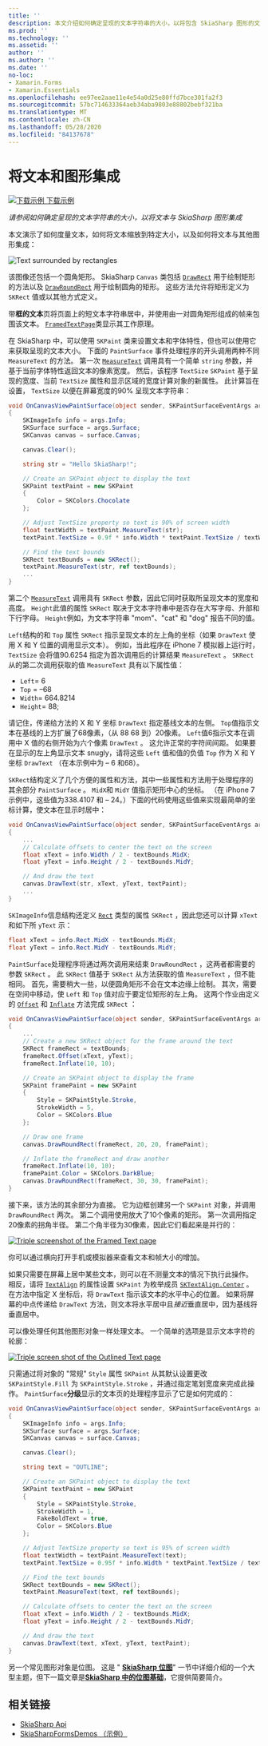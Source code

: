 ```yaml
---
title: ''
description: 本文介绍如何确定呈现的文本字符串的大小，以将包含 SkiaSharp 图形的文本集成到 Xamarin.Forms 应用程序中，并通过示例代码对此进行演示。
ms.prod: ''
ms.technology: ''
ms.assetid: ''
author: ''
ms.author: ''
ms.date: ''
no-loc:
- Xamarin.Forms
- Xamarin.Essentials
ms.openlocfilehash: ee97ee2aae11e4e54a0d25e80ffd7bce301fa2f3
ms.sourcegitcommit: 57bc714633364aeb34aba9803e88802bebf321ba
ms.translationtype: MT
ms.contentlocale: zh-CN
ms.lasthandoff: 05/28/2020
ms.locfileid: "84137678"
---
```

# <a name="integrating-text-and-graphics"></a>将文本和图形集成

[![下载示例](~/media/shared/download.png) 下载示例](https://docs.microsoft.com/samples/xamarin/xamarin-forms-samples/skiasharpforms-demos)

_请参阅如何确定呈现的文本字符串的大小，以将文本与 SkiaSharp 图形集成_

本文演示了如何度量文本，如何将文本缩放到特定大小，以及如何将文本与其他图形集成：

![](text-images/textandgraphicsexample.png "Text surrounded by rectangles")

该图像还包括一个圆角矩形。 SkiaSharp `Canvas` 类包括 [`DrawRect`](xref:SkiaSharp.SKCanvas.DrawRect*) 用于绘制矩形的方法以及 [`DrawRoundRect`](xref:SkiaSharp.SKCanvas.DrawRoundRect*) 用于绘制圆角的矩形。 这些方法允许将矩形定义为 `SKRect` 值或以其他方式定义。

带**框的文本**页将页面上的短文本字符串居中，并使用由一对圆角矩形组成的帧来包围该文本。 [`FramedTextPage`](https://github.com/xamarin/xamarin-forms-samples/blob/master/SkiaSharpForms/Demos/Demos/SkiaSharpFormsDemos/Basics/FramedTextPage.cs)类显示其工作原理。

在 SkiaSharp 中，可以使用 `SKPaint` 类来设置文本和字体特性，但也可以使用它来获取呈现的文本大小。 下面的 `PaintSurface` 事件处理程序的开头调用两种不同 `MeasureText` 的方法。 第一次 [`MeasureText`](xref:SkiaSharp.SKPaint.MeasureText(System.String)) 调用具有一个简单 `string` 参数，并基于当前字体特性返回文本的像素宽度。 然后，该程序 `TextSize` `SKPaint` 基于呈现的宽度、当前 `TextSize` 属性和显示区域的宽度计算对象的新属性。 此计算旨在设置， `TextSize` 以便在屏幕宽度的90% 呈现文本字符串：

```csharp
void OnCanvasViewPaintSurface(object sender, SKPaintSurfaceEventArgs args)
{
    SKImageInfo info = args.Info;
    SKSurface surface = args.Surface;
    SKCanvas canvas = surface.Canvas;

    canvas.Clear();

    string str = "Hello SkiaSharp!";

    // Create an SKPaint object to display the text
    SKPaint textPaint = new SKPaint
    {
        Color = SKColors.Chocolate
    };

    // Adjust TextSize property so text is 90% of screen width
    float textWidth = textPaint.MeasureText(str);
    textPaint.TextSize = 0.9f * info.Width * textPaint.TextSize / textWidth;

    // Find the text bounds
    SKRect textBounds = new SKRect();
    textPaint.MeasureText(str, ref textBounds);
    ...
}
```

第二个 [`MeasureText`](xref:SkiaSharp.SKPaint.MeasureText(System.String,SkiaSharp.SKRect@)) 调用具有 `SKRect` 参数，因此它同时获取所呈现文本的宽度和高度。 `Height`此值的属性 `SKRect` 取决于文本字符串中是否存在大写字母、升部和下行字母。 `Height`例如，为文本字符串 "mom"、"cat" 和 "dog" 报告不同的值。

`Left`结构的和 `Top` 属性 `SKRect` 指示呈现文本的左上角的坐标（如果 `DrawText` 使用 X 和 Y 位置的调用显示文本）。 例如，当此程序在 iPhone 7 模拟器上运行时， `TextSize` 会将值90.6254 指定为首次调用后的计算结果 `MeasureText` 。 `SKRect`从的第二次调用获取的值 `MeasureText` 具有以下属性值：

- `Left`= 6
- `Top` = &ndash;68
- `Width`= 664.8214
- `Height`= 88;

请记住，传递给方法的 X 和 Y 坐标 `DrawText` 指定基线文本的左侧。 `Top`值指示文本在基线的上方扩展了68像素，（从 88 68 到）20像素。 `Left`值6指示文本在调用中 X 值的右侧开始为六个像素 `DrawText` 。 这允许正常的字符间间距。 如果要在显示的左上角显示文本 snugly，请将这些 `Left` 值和值的负值 `Top` 作为 X 和 Y 坐标 `DrawText` （在本示例中为 &ndash; 6 和68）。

`SKRect`结构定义了几个方便的属性和方法，其中一些属性和方法用于处理程序的其余部分 `PaintSurface` 。 `MidX`和 `MidY` 值指示矩形中心的坐标。 （在 iPhone 7 示例中，这些值为338.4107 和 &ndash; 24。）下面的代码使用这些值来实现最简单的坐标计算，使文本在显示时居中：

```csharp
void OnCanvasViewPaintSurface(object sender, SKPaintSurfaceEventArgs args)
{
    ...
    // Calculate offsets to center the text on the screen
    float xText = info.Width / 2 - textBounds.MidX;
    float yText = info.Height / 2 - textBounds.MidY;

    // And draw the text
    canvas.DrawText(str, xText, yText, textPaint);
    ...
}
```

`SKImageInfo`信息结构还定义 [`Rect`](xref:SkiaSharp.SKImageInfo.Rect) 类型的属性 `SKRect` ，因此您还可以计算 `xText` 和如下所 `yText` 示：

```csharp
float xText = info.Rect.MidX - textBounds.MidX;
float yText = info.Rect.MidY - textBounds.MidY;
```

`PaintSurface`处理程序将通过两次调用来结束 `DrawRoundRect` ，这两者都需要的参数 `SKRect` 。 此 `SKRect` 值基于 `SKRect` 从方法获取的值 `MeasureText` ，但不能相同。 首先，需要稍大一些，以便圆角矩形不会在文本边缘上绘制。 其次，需要在空间中移动，使 `Left` 和 `Top` 值对应于要定位矩形的左上角。 这两个作业由定义的 [`Offset`](xref:SkiaSharp.SKRect.Offset*) 和 [`Inflate`](xref:SkiaSharp.SKRect.Inflate*) 方法完成 `SKRect` ：

```csharp
void OnCanvasViewPaintSurface(object sender, SKPaintSurfaceEventArgs args)
{
    ...
    // Create a new SKRect object for the frame around the text
    SKRect frameRect = textBounds;
    frameRect.Offset(xText, yText);
    frameRect.Inflate(10, 10);

    // Create an SKPaint object to display the frame
    SKPaint framePaint = new SKPaint
    {
        Style = SKPaintStyle.Stroke,
        StrokeWidth = 5,
        Color = SKColors.Blue
    };

    // Draw one frame
    canvas.DrawRoundRect(frameRect, 20, 20, framePaint);

    // Inflate the frameRect and draw another
    frameRect.Inflate(10, 10);
    framePaint.Color = SKColors.DarkBlue;
    canvas.DrawRoundRect(frameRect, 30, 30, framePaint);
}
```

接下来，该方法的其余部分为直接。 它为边框创建另一个 `SKPaint` 对象，并调用 `DrawRoundRect` 两次。 第二个调用使用放大了10个像素的矩形。 第一次调用指定20像素的拐角半径。 第二个角半径为30像素，因此它们看起来是并行的：

 [![](text-images/framedtext-small.png "Triple screenshot of the Framed Text page")](text-images/framedtext-large.png#lightbox "Triple screenshot of the Framed Text page")

你可以通过横向打开手机或模拟器来查看文本和帧大小的增加。

如果只需要在屏幕上居中某些文本，则可以在不测量文本的情况下执行此操作。 相反，请将 [`TextAlign`](xref:SkiaSharp.SKPaint.TextAlign) 的属性设置 `SKPaint` 为枚举成员 [`SKTextAlign.Center`](xref:SkiaSharp.SKTextAlign) 。 在方法中指定 X 坐标后，将 `DrawText` 指示该文本的水平中心的位置。 如果将屏幕的中点传递给 `DrawText` 方法，则文本将水平居中且*接近*垂直居中，因为基线将垂直居中。

可以像处理任何其他图形对象一样处理文本。 一个简单的选项是显示文本字符的轮廓：

[![](text-images/outlinedtext-small.png "Triple screen shot of the Outlined Text page")](text-images/outlinedtext-large.png#lightbox "Triple screenshot of the Outlined Text page")

只需通过将对象的 "常规" `Style` 属性 `SKPaint` 从其默认设置更改 `SKPaintStyle.Fill` 为 `SKPaintStyle.Stroke` ，并通过指定笔划宽度来完成此操作。 `PaintSurface`**分级**显示的文本页的处理程序显示了它是如何完成的：

```csharp
void OnCanvasViewPaintSurface(object sender, SKPaintSurfaceEventArgs args)
{
    SKImageInfo info = args.Info;
    SKSurface surface = args.Surface;
    SKCanvas canvas = surface.Canvas;

    canvas.Clear();

    string text = "OUTLINE";

    // Create an SKPaint object to display the text
    SKPaint textPaint = new SKPaint
    {
        Style = SKPaintStyle.Stroke,
        StrokeWidth = 1,
        FakeBoldText = true,
        Color = SKColors.Blue
    };

    // Adjust TextSize property so text is 95% of screen width
    float textWidth = textPaint.MeasureText(text);
    textPaint.TextSize = 0.95f * info.Width * textPaint.TextSize / textWidth;

    // Find the text bounds
    SKRect textBounds = new SKRect();
    textPaint.MeasureText(text, ref textBounds);

    // Calculate offsets to center the text on the screen
    float xText = info.Width / 2 - textBounds.MidX;
    float yText = info.Height / 2 - textBounds.MidY;

    // And draw the text
    canvas.DrawText(text, xText, yText, textPaint);
}
```

另一个常见图形对象是位图。 这是 " [**SkiaSharp 位图**](../bitmaps/index.md)" 一节中详细介绍的一个大型主题，但下一篇文章是[**SkiaSharp 中的位图基础**](bitmaps.md)，它提供简要简介。

## <a name="related-links"></a>相关链接

- [SkiaSharp Api](https://docs.microsoft.com/dotnet/api/skiasharp)
- [SkiaSharpFormsDemos （示例）](https://docs.microsoft.com/samples/xamarin/xamarin-forms-samples/skiasharpforms-demos)
